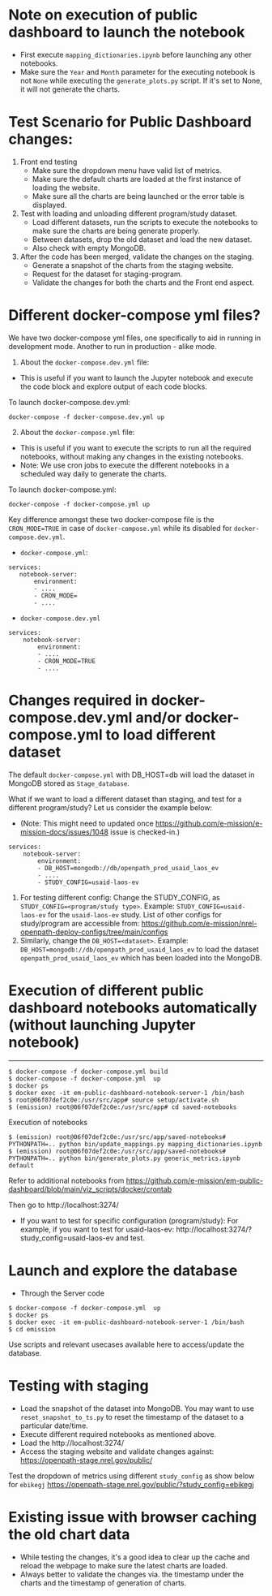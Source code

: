 # Note on execution of public dashboard to launch the notebook
- First execute `mapping_dictionaries.ipynb` before launching any other notebooks.
- Make sure the `Year` and `Month` parameter for the executing notebook is not `None` while executing the `generate_plots.py` script. If it's set to None, it will not generate the charts.

# Test Scenario for Public Dashboard changes:
1. Front end testing
    - Make sure the dropdown menu have valid list of metrics.
    - Make sure the default charts are loaded at the first instance of loading the website.
    - Make sure all the charts are being launched or the error table is displayed.
2. Test with loading and unloading different program/study dataset. 
    - Load different datasets, run the scripts to execute the notebooks to make sure the charts are being generate properly.
    - Between datasets, drop the old dataset and load the new dataset.
    - Also check with empty MongoDB.
3. After the code has been merged, validate the changes on the staging.
    - Generate a snapshot of the charts from the staging website.
    - Request for the dataset for staging-program.
    - Validate the changes for both the charts and the Front end aspect.

# Different docker-compose yml files?
We have two docker-compose yml files, one specifically to aid in running in development mode. Another to run in production - alike mode.

1. About the `docker-compose.dev.yml` file:
 - This is useful if you want to launch the Jupyter notebook and execute the code block and explore output of each code blocks.

To launch docker-compose.dev.yml:
```
docker-compose -f docker-compose.dev.yml up
```

2. About the `docker-compose.yml` file:
 - This is useful if you want to execute the scripts to run all the required notebooks, without making any changes in the existing notebooks.
 - Note: We use cron jobs to execute the different notebooks in a scheduled way daily to generate the charts.

To launch docker-compose.yml:
```
docker-compose -f docker-compose.yml up
```

 Key difference amongst these two docker-compose file is the `CRON_MODE=TRUE` in case of `docker-compose.yml` while its disabled for `docker-compose.dev.yml`.

 - `docker-compose.yml`:
 ```
services:
    notebook-server:
        environment:
        - ....
        - CRON_MODE=
        - ....
```

- `docker-compose.dev.yml`
```
services:
    notebook-server:
        environment:
        - ....
        - CRON_MODE=TRUE
        - ....
```

 # Changes required in docker-compose.dev.yml and/or docker-compose.yml to load different dataset

The default `docker-compose.yml` with DB_HOST=db will load the dataset in MongoDB stored as `Stage_database`.

What if we want to load a different dataset than staging, and test for a different program/study?
Let us consider the example below: 
- (Note: This might need to updated once https://github.com/e-mission/e-mission-docs/issues/1048 issue is checked-in.)
```
services:
    notebook-server:
        environment:
        - DB_HOST=mongodb://db/openpath_prod_usaid_laos_ev
        - ....
        - STUDY_CONFIG=usaid-laos-ev
```
1. For testing different config: Change the STUDY_CONFIG, as `STUDY_CONFIG=<program/study type>`.
 Example: `STUDY_CONFIG=usaid-laos-ev` for the `usaid-laos-ev` study. List of other configs for study/program are accessible from: https://github.com/e-mission/nrel-openpath-deploy-configs/tree/main/configs
1. Similarly, change the `DB_HOST=<dataset>`.
Example: `DB_HOST=mongodb://db/openpath_prod_usaid_laos_ev` to load the dataset `openpath_prod_usaid_laos_ev` which has been loaded into the MongoDB.

# Execution of different public dashboard notebooks automatically (without launching Jupyter notebook)
---

``` 
$ docker-compose -f docker-compose.yml build
$ docker-compose -f docker-compose.yml  up 
$ docker ps
$ docker exec -it em-public-dashboard-notebook-server-1 /bin/bash
$ root@06f07def2c0e:/usr/src/app# source setup/activate.sh
$ (emission) root@06f07def2c0e:/usr/src/app# cd saved-notebooks
```

Execution of notebooks
```
$ (emission) root@06f07def2c0e:/usr/src/app/saved-notebooks# PYTHONPATH=.. python bin/update_mappings.py mapping_dictionaries.ipynb
$ (emission) root@06f07def2c0e:/usr/src/app/saved-notebooks# PYTHONPATH=.. python bin/generate_plots.py generic_metrics.ipynb default
```
Refer to additional notebooks from https://github.com/e-mission/em-public-dashboard/blob/main/viz_scripts/docker/crontab

Then go to http://localhost:3274/

- If you want to test for specific configuration (program/study):
For example, if you want to test for usaid-laos-ev:
    http://localhost:3274/?study_config=usaid-laos-ev
and test.

# Launch and explore the database

- Through the Server code

```
$ docker-compose -f docker-compose.yml  up 
$ docker ps
$ docker exec -it em-public-dashboard-notebook-server-1 /bin/bash
$ cd emission
```

Use scripts and relevant usecases available here to access/update the database.

# Testing with staging 
- Load the snapshot of the dataset into MongoDB.
You may want to use `reset_snapshot_to_ts.py` to reset the timestamp of the dataset to a particular date/time.
- Execute different required notebooks as mentioned above.
- Load the http://localhost:3274/
- Access the staging website and validate changes against: https://openpath-stage.nrel.gov/public/

Test the dropdown of metrics using different `study_config` as show below for `ebikegj`
https://openpath-stage.nrel.gov/public/?study_config=ebikegj

# Existing issue with browser caching the old chart data
- While testing the changes, it's a good idea to clear up the cache and reload the webpage to make sure the latest charts are loaded.
- Always better to validate the changes via. the timestamp under the charts and the timestamp of generation of charts.